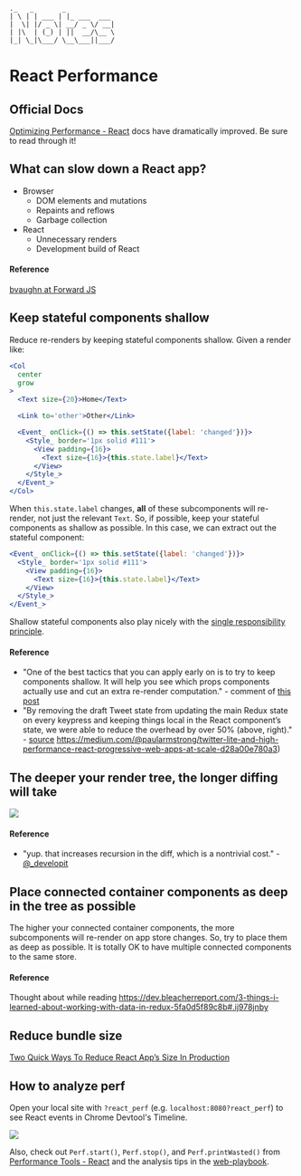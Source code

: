 ```
._   _       _            
| \ | | ___ | |_ ___  ___
|  \| |/ _ \| __/ _ \/ __|
| |\  | (_) | ||  __/\__ \
|_| \_|\___/ \__\___||___/

```

# React Performance

## Official Docs
[Optimizing Performance - React](https://facebook.github.io/react/docs/optimizing-performance.html) docs have dramatically improved. Be sure to read through it!

## What can slow down a React app?
- Browser
  - DOM elements and mutations
  - Repaints and reflows
  - Garbage collection
- React
  - Unnecessary renders
  - Development build of React

#### Reference
[bvaughn at Forward JS](https://bvaughn.github.io/forward-js-2017/#/4/7)

## Keep stateful components shallow
Reduce re-renders by keeping stateful components shallow. Given a render like:

```jsx
<Col
  center
  grow
>
  <Text size={20}>Home</Text>

  <Link to='other'>Other</Link>

  <Event_ onClick={() => this.setState({label: 'changed'})}>
    <Style_ border='1px solid #111'>
      <View padding={16}>
        <Text size={16}>{this.state.label}</Text>
      </View>
    </Style_>
  </Event_>
</Col>
```

When `this.state.label` changes, **all** of these subcomponents will re-render, not just the relevant `Text`. So, if possible, keep your stateful components as shallow as possible. In this case, we can extract out the stateful component:

```jsx
<Event_ onClick={() => this.setState({label: 'changed'})}>
  <Style_ border='1px solid #111'>
    <View padding={16}>
      <Text size={16}>{this.state.label}</Text>
    </View>
  </Style_>
</Event_>
```

Shallow stateful components also play nicely with the [single responsibility principle](https://en.wikipedia.org/wiki/Single_responsibility_principle).

#### Reference
- "One of the best tactics that you can apply early on is to try to keep components shallow. It will help you see which props components actually use and cut an extra re-render computation." - comment of [this post](https://marmelab.com/blog/2017/02/06/react-is-slow-react-is-fast.html)
- "By removing the draft Tweet state from updating the main Redux state on every keypress and keeping things local in the React component’s state, we were able to reduce the overhead by over 50% (above, right)." - [source]() https://medium.com/@paularmstrong/twitter-lite-and-high-performance-react-progressive-web-apps-at-scale-d28a00e780a3)

## The deeper your render tree, the longer diffing will take
![](https://pbs.twimg.com/media/DBo1eKqV0AEms32.jpg)

#### Reference
- "yup. that increases recursion in the diff, which is a nontrivial cost." - [@_developit](https://twitter.com/_developit/status/872068281628282880)

## Place connected container components as deep in the tree as possible
The higher your connected container components, the more subcomponents will re-render on app store changes. So, try to place them as deep as possible. It is totally OK to have multiple connected components to the same store.

#### Reference
Thought about while reading https://dev.bleacherreport.com/3-things-i-learned-about-working-with-data-in-redux-5fa0d5f89c8b#.ij978jnby

## Reduce bundle size
[Two Quick Ways To Reduce React App’s Size In Production](https://medium.com/@rajaraodv/two-quick-ways-to-reduce-react-apps-size-in-production-82226605771a)

## How to analyze perf
Open your local site with `?react_perf` (e.g. `localhost:8080?react_perf`) to see React events in Chrome Devtool's Timeline.

![](https://cloud.githubusercontent.com/assets/810438/17909012/90eff4dc-697a-11e6-84c1-d83a07171585.png)

Also, check out `Perf.start()`, `Perf.stop()`, and `Perf.printWasted()` from [Performance Tools - React](https://facebook.github.io/react/docs/perf.html) and the analysis tips in the [web-playbook]( https://github.com/kylpo/web-playbook/blob/master/notes/wip-performance.md#how-to-analyze-perf).